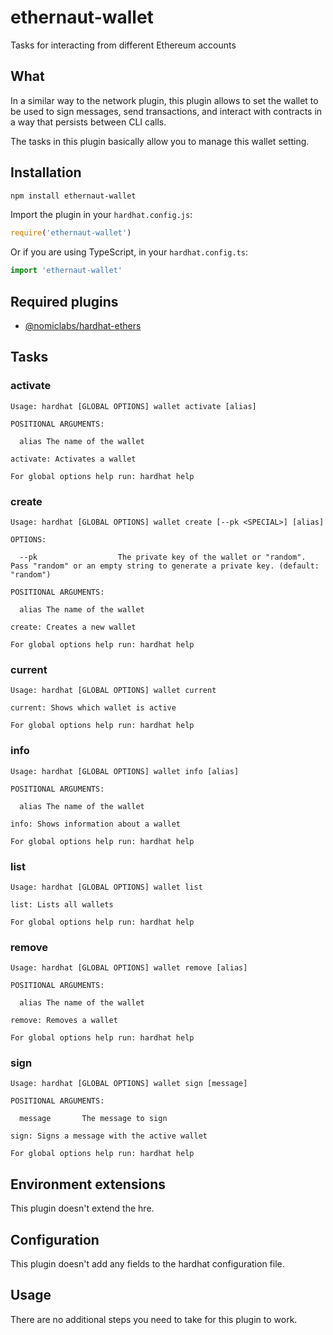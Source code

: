 # ethernaut-wallet

Tasks for interacting from different Ethereum accounts

## What

In a similar way to the network plugin, this plugin allows to set the wallet to be used to sign messages, send transactions, and interact with contracts in a way that persists between CLI calls.

The tasks in this plugin basically allow you to manage this wallet setting.

## Installation

```bash
npm install ethernaut-wallet
```

Import the plugin in your `hardhat.config.js`:

```js
require('ethernaut-wallet')
```

Or if you are using TypeScript, in your `hardhat.config.ts`:

```ts
import 'ethernaut-wallet'
```

## Required plugins

- [@nomiclabs/hardhat-ethers](https://github.com/nomiclabs/hardhat/tree/master/packages/hardhat-ethers)

## Tasks

### activate

```
Usage: hardhat [GLOBAL OPTIONS] wallet activate [alias]

POSITIONAL ARGUMENTS:

  alias The name of the wallet

activate: Activates a wallet

For global options help run: hardhat help
```

### create

```
Usage: hardhat [GLOBAL OPTIONS] wallet create [--pk <SPECIAL>] [alias]

OPTIONS:

  --pk                  The private key of the wallet or "random". Pass "random" or an empty string to generate a private key. (default: "random")

POSITIONAL ARGUMENTS:

  alias The name of the wallet

create: Creates a new wallet

For global options help run: hardhat help
```

### current

```
Usage: hardhat [GLOBAL OPTIONS] wallet current

current: Shows which wallet is active

For global options help run: hardhat help
```

### info

```
Usage: hardhat [GLOBAL OPTIONS] wallet info [alias]

POSITIONAL ARGUMENTS:

  alias The name of the wallet

info: Shows information about a wallet

For global options help run: hardhat help
```

### list

```
Usage: hardhat [GLOBAL OPTIONS] wallet list

list: Lists all wallets

For global options help run: hardhat help
```

### remove

```
Usage: hardhat [GLOBAL OPTIONS] wallet remove [alias]

POSITIONAL ARGUMENTS:

  alias The name of the wallet

remove: Removes a wallet

For global options help run: hardhat help
```

### sign

```
Usage: hardhat [GLOBAL OPTIONS] wallet sign [message]

POSITIONAL ARGUMENTS:

  message       The message to sign

sign: Signs a message with the active wallet

For global options help run: hardhat help
```

## Environment extensions

This plugin doesn't extend the hre.

## Configuration

This plugin doesn't add any fields to the hardhat configuration file.

## Usage

There are no additional steps you need to take for this plugin to work.

